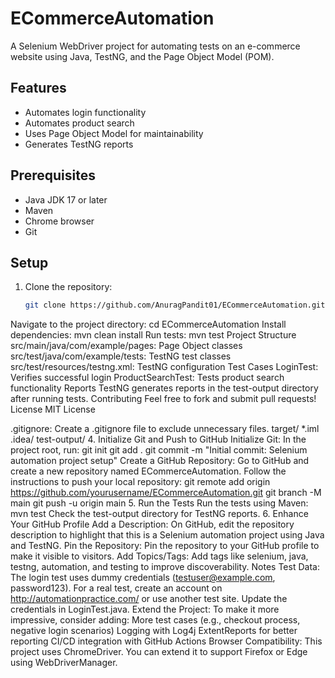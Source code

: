 # ECommerceAutomation

A Selenium WebDriver project for automating tests on an e-commerce website using Java, TestNG, and the Page Object Model (POM).

## Features
- Automates login functionality
- Automates product search
- Uses Page Object Model for maintainability
- Generates TestNG reports

## Prerequisites
- Java JDK 17 or later
- Maven
- Chrome browser
- Git

## Setup
1. Clone the repository:
   ```bash
   git clone https://github.com/AnuragPandit01/ECommerceAutomation.git
Navigate to the project directory:
cd ECommerceAutomation
Install dependencies:
mvn clean install
Run tests:
mvn test
Project Structure
src/main/java/com/example/pages: Page Object classes
src/test/java/com/example/tests: TestNG test classes
src/test/resources/testng.xml: TestNG configuration
Test Cases
LoginTest: Verifies successful login
ProductSearchTest: Tests product search functionality
Reports
TestNG generates reports in the test-output directory after running tests.
Contributing
Feel free to fork and submit pull requests!
License
MIT License

.gitignore: Create a .gitignore file to exclude unnecessary files.
target/
*.iml
.idea/
test-output/
4. Initialize Git and Push to GitHub
Initialize Git: In the project root, run:
git init
git add .
git commit -m "Initial commit: Selenium automation project setup"
Create a GitHub Repository:
Go to GitHub and create a new repository named ECommerceAutomation.
Follow the instructions to push your local repository:
git remote add origin https://github.com/yourusername/ECommerceAutomation.git
git branch -M main
git push -u origin main
5. Run the Tests
Run the tests using Maven:
mvn test
Check the test-output directory for TestNG reports.
6. Enhance Your GitHub Profile
Add a Description: On GitHub, edit the repository description to highlight that this is a Selenium automation project using Java and TestNG.
Pin the Repository: Pin the repository to your GitHub profile to make it visible to visitors.
Add Topics/Tags: Add tags like selenium, java, testng, automation, and testing to improve discoverability.
Notes
Test Data: The login test uses dummy credentials (testuser@example.com, password123). For a real test, create an account on http://automationpractice.com/ or use another test site. Update the credentials in LoginTest.java.
Extend the Project: To make it more impressive, consider adding:
More test cases (e.g., checkout process, negative login scenarios)
Logging with Log4j
ExtentReports for better reporting
CI/CD integration with GitHub Actions
Browser Compatibility: This project uses ChromeDriver. You can extend it to support Firefox or Edge using WebDriverManager.
